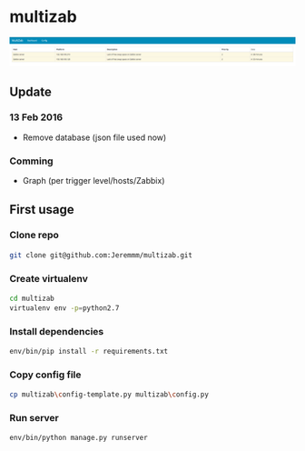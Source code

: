 # multizab
![ScreenShot](https://github.com/Jeremmm/multizab/blob/master/multizab/static/img/multizab_screen.png)

## Update
### 13 Feb 2016
 - Remove database (json file used now)

### Comming
 - Graph (per trigger level/hosts/Zabbix)

## First usage

### Clone repo
```bash
git clone git@github.com:Jeremmm/multizab.git
```

### Create virtualenv
```bash
cd multizab
virtualenv env -p=python2.7
```

### Install dependencies
```bash
env/bin/pip install -r requirements.txt
```

### Copy config file
```bash
cp multizab\config-template.py multizab\config.py
```

### Run server
```bash
env/bin/python manage.py runserver
```
